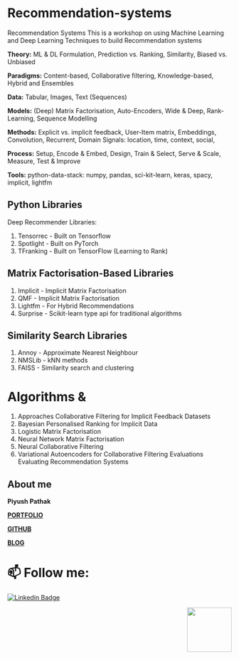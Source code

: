 # Recommendation-systems
Recommendation Systems This is a workshop on using Machine Learning and Deep Learning Techniques to build Recommendation systems  

**Theory:** ML &amp; DL Formulation, Prediction vs. Ranking, Similarity, Biased vs. Unbiased 

**Paradigms:** Content-based, Collaborative filtering, Knowledge-based, Hybrid and Ensembles 

**Data:** Tabular, Images, Text (Sequences) 

**Models:** (Deep) Matrix Factorisation, Auto-Encoders, Wide &amp; Deep, Rank-Learning, Sequence Modelling 

**Methods:** Explicit vs. implicit feedback, User-Item matrix, Embeddings, Convolution, Recurrent, Domain Signals: location, time, context, social, 

**Process:** Setup, Encode &amp; Embed, Design, Train &amp; Select, Serve &amp; Scale, Measure, Test &amp; Improve 

**Tools:** python-data-stack: numpy, pandas, sci-kit-learn, keras, spacy, implicit, lightfm 

## Python Libraries 
Deep Recommender Libraries:
1. Tensorrec - Built on Tensorflow
3. Spotlight - Built on PyTorch 
4. TFranking - Built on TensorFlow (Learning to Rank)
   
## Matrix Factorisation-Based Libraries  
1. Implicit - Implicit Matrix Factorisation 
2. QMF - Implicit Matrix Factorisation 
3. Lightfm - For Hybrid Recommendations 
4. Surprise - Scikit-learn type api for traditional algorithms 

## Similarity Search Libraries  
1. Annoy - Approximate Nearest Neighbour 
2. NMSLib - kNN methods 
3. FAISS - Similarity search and clustering 

# Algorithms &amp; 
1. Approaches Collaborative Filtering for Implicit Feedback Datasets
2. Bayesian Personalised Ranking for Implicit Data
3. Logistic Matrix Factorisation
4. Neural Network Matrix Factorisation
5. Neural Collaborative Filtering
6. Variational Autoencoders for Collaborative Filtering Evaluations Evaluating Recommendation Systems

## About me

**Piyush Pathak**

[**PORTFOLIO**](https://anirudhrapathak3.wixsite.com/piyush)

[**GITHUB**](https://github.com/piyushpathak03)

[**BLOG**](https://medium.com/@piyushpathak03)


# 📫 Follow me: 

[![Linkedin Badge](https://img.shields.io/badge/-PiyushPathak-blue?style=flat-square&logo=Linkedin&logoColor=white&link=https://www.linkedin.com/in/piyushpathak03/)](https://www.linkedin.com/in/piyushpathak03/)

<p  align="right"><img height="100" src = "https://media.giphy.com/media/l3URDstnIjBNY7rwLB/giphy.gif"></p>



